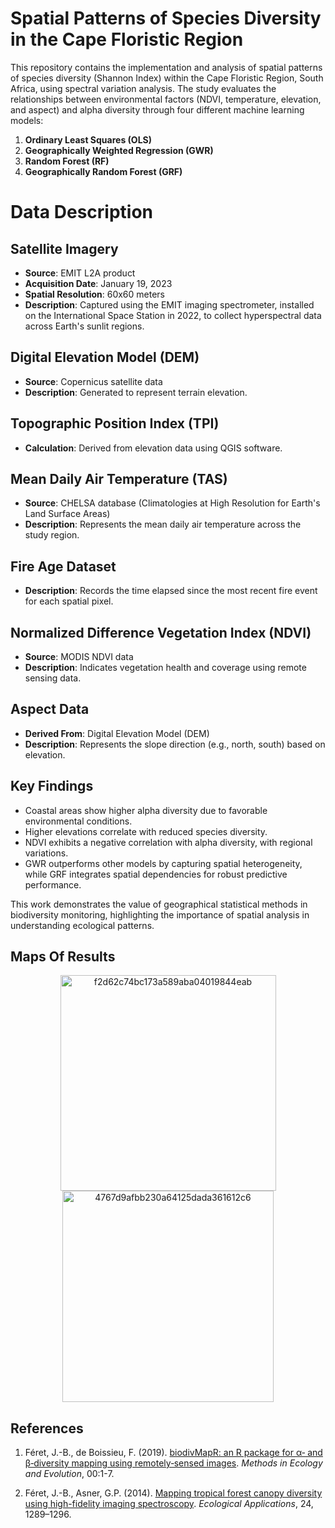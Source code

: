 # Spatial Patterns of Species Diversity in the Cape Floristic Region

This repository contains the implementation and analysis of spatial patterns of species diversity (Shannon Index) within the Cape Floristic Region, South Africa, using spectral variation analysis. The study evaluates the relationships between environmental factors (NDVI, temperature, elevation, and aspect) and alpha diversity through four different machine learning models:

1. **Ordinary Least Squares (OLS)**
2. **Geographically Weighted Regression (GWR)**
3. **Random Forest (RF)**
4. **Geographically Random Forest (GRF)**

# Data Description  

## Satellite Imagery  
- **Source**: EMIT L2A product  
- **Acquisition Date**: January 19, 2023  
- **Spatial Resolution**: 60x60 meters  
- **Description**: Captured using the EMIT imaging spectrometer, installed on the International Space Station in 2022, to collect hyperspectral data across Earth's sunlit regions.  

## Digital Elevation Model (DEM)  
- **Source**: Copernicus satellite data  
- **Description**: Generated to represent terrain elevation.  

## Topographic Position Index (TPI)  
- **Calculation**: Derived from elevation data using QGIS software.  

## Mean Daily Air Temperature (TAS)  
- **Source**: CHELSA database (Climatologies at High Resolution for Earth's Land Surface Areas)  
- **Description**: Represents the mean daily air temperature across the study region.  

## Fire Age Dataset  
- **Description**: Records the time elapsed since the most recent fire event for each spatial pixel.  

## Normalized Difference Vegetation Index (NDVI)  
- **Source**: MODIS NDVI data  
- **Description**: Indicates vegetation health and coverage using remote sensing data.  

## Aspect Data  
- **Derived From**: Digital Elevation Model (DEM)  
- **Description**: Represents the slope direction (e.g., north, south) based on elevation.  

## Key Findings
- Coastal areas show higher alpha diversity due to favorable environmental conditions.
- Higher elevations correlate with reduced species diversity.
- NDVI exhibits a negative correlation with alpha diversity, with regional variations.
- GWR outperforms other models by capturing spatial heterogeneity, while GRF integrates spatial dependencies for robust predictive performance.

This work demonstrates the value of geographical statistical methods in biodiversity monitoring, highlighting the importance of spatial analysis in understanding ecological patterns.


## Maps Of Results

<div align="center">
  <img width="345" alt="f2d62c74bc173a589aba04019844eab" src="https://github.com/user-attachments/assets/fb7e60fe-2330-4a7f-a7e2-2018560baf90" /><br>
  <img width="338" alt="4767d9afbb230a64125dada361612c6" src="https://github.com/user-attachments/assets/a4745bd9-ea65-4ca3-80bf-0cab114b4a15" />
</div>

## References

1. Féret, J.-B., de Boissieu, F. (2019). [biodivMapR: an R package for α‐ and β‐diversity mapping using remotely‐sensed images](https://doi.org/10.1111/2041-210X.13310). *Methods in Ecology and Evolution*, 00:1-7.
   
2. Féret, J.-B., Asner, G.P. (2014). [Mapping tropical forest canopy diversity using high-fidelity imaging spectroscopy](https://doi.org/10.1890/13-1824.1). *Ecological Applications*, 24, 1289–1296.

